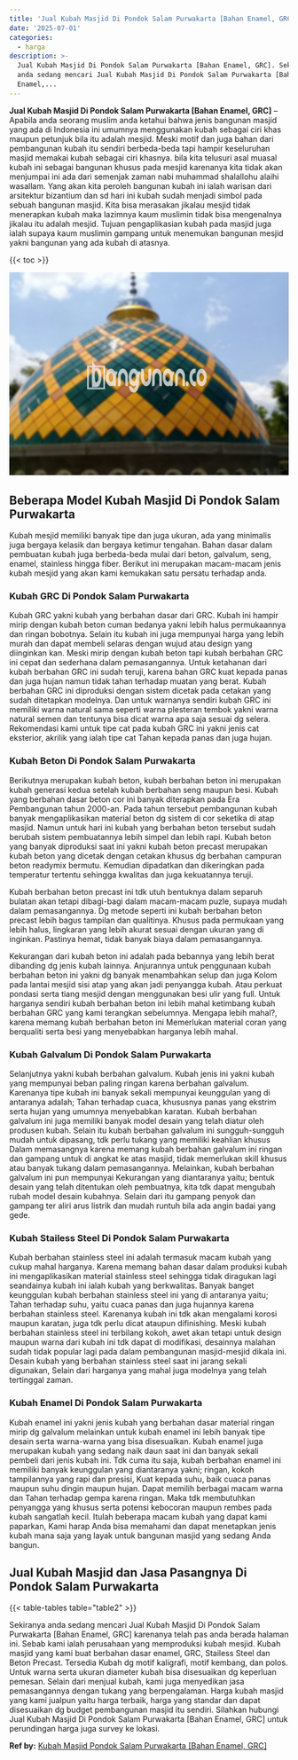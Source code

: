 ```yaml
---
title: 'Jual Kubah Masjid Di Pondok Salam Purwakarta [Bahan Enamel, GRC]'
date: '2025-07-01'
categories:
  - harga
description: >-
  Jual Kubah Masjid Di Pondok Salam Purwakarta [Bahan Enamel, GRC]. Sekiranya
  anda sedang mencari Jual Kubah Masjid Di Pondok Salam Purwakarta [Bahan
  Enamel,...
---
```


**Jual Kubah Masjid Di Pondok Salam Purwakarta \[Bahan Enamel, GRC\]** – Apabila anda seorang muslim anda ketahui bahwa jenis bangunan masjid yang ada di Indonesia ini umumnya menggunakan kubah sebagai ciri khas maupun petunjuk bila itu adalah mesjid. Meski motif dan juga bahan dari pembangunan kubah itu sendiri berbeda-beda tapi hampir keseluruhan masjid memakai kubah sebagai ciri khasnya. bila kita telusuri asal muasal kubah ini sebagai bangunan khusus pada mesjid karenanya kita tidak akan menjumpai ini ada dari semenjak zaman nabi muhammad shalallohu alaihi wasallam. Yang akan kita peroleh bangunan kubah ini ialah warisan dari arsitektur bizantium dan sd hari ini kubah sudah menjadi simbol pada sebuah bangunan masjid. Kita bisa merasakan jikalau mesjid tidak menerapkan kubah maka lazimnya kaum muslimin tidak bisa mengenalnya jikalau itu adalah mesjid. Tujuan pengaplikasian kubah pada masjid juga ialah supaya kaum muslimin gampang untuk menemukan bangunan mesjid yakni bangunan yang ada kubah di atasnya.

{{< toc >}}

![Jual Kubah Masjid Di Pondok Salam Purwakarta [Bahan Enamel, GRC]](/images/jual-kubah-masjid-04.png)

## Beberapa Model Kubah Masjid Di Pondok Salam Purwakarta

Kubah mesjid memiliki banyak tipe dan juga ukuran, ada yang minimalis juga bergaya kelasik dan bergaya ketimur tengahan. Bahan dasar dalam pembuatan kubah juga berbeda-beda mulai dari beton, galvalum, seng, enamel, stainless hingga fiber. Berikut ini merupakan macam-macam jenis kubah mesjid yang akan kami kemukakan satu persatu terhadap anda.

### Kubah GRC Di Pondok Salam Purwakarta

Kubah GRC yakni kubah yang berbahan dasar dari GRC. Kubah ini hampir mirip dengan kubah beton cuman bedanya yakni lebih halus permukaannya dan ringan bobotnya. Selain itu kubah ini juga mempunyai harga yang lebih murah dan dapat membeli selaras dengan wujud atau design yang diinginkan kan. Meski mirip dengan kubah beton tapi kubah berbahan GRC ini cepat dan sederhana dalam pemasangannya. Untuk ketahanan dari kubah berbahan GRC ini sudah teruji, karena bahan GRC kuat kepada panas dan juga hujan namun tidak tahan terhadap muatan yang berat. Kubah berbahan GRC ini diproduksi dengan sistem dicetak pada cetakan yang sudah ditetapkan modelnya. Dan untuk warnanya sendiri kubah GRC ini memiliki warna natural sama seperti warna plesteran tembok yakni warna natural semen dan tentunya bisa dicat warna apa saja sesuai dg selera. Rekomendasi kami untuk tipe cat pada kubah GRC ini yakni jenis cat eksterior, akrilik yang ialah tipe cat Tahan kepada panas dan juga hujan.

### Kubah Beton Di Pondok Salam Purwakarta

Berikutnya merupakan kubah beton, kubah berbahan beton ini merupakan kubah generasi kedua setelah kubah berbahan seng maupun besi. Kubah yang berbahan dasar beton cor ini banyak diterapkan pada Era Pembangunan tahun 2000-an. Pada tahun tersebut pembangunan kubah banyak mengaplikasikan material beton dg sistem di cor seketika di atap masjid. Namun untuk hari ini kubah yang berbahan beton tersebut sudah berubah sistem pembuatannya lebih simpel dan lebih rapi. Kubah beton yang banyak diproduksi saat ini yakni kubah beton precast merupakan kubah beton yang dicetak dengan cetakan khusus dg berbahan campuran beton readymix bermutu. Kemudian dipadatkan dan dikeringkan pada temperatur tertentu sehingga kwalitas dan juga kekuatannya teruji.

Kubah berbahan beton precast ini tdk utuh bentuknya dalam separuh bulatan akan tetapi dibagi-bagi dalam macam-macam puzle, supaya mudah dalam pemasangannya. Dg metode seperti ini kubah berbahan beton precast lebih bagus tampilan dan qualitinya. Khusus pada permukaan yang lebih halus, lingkaran yang lebih akurat sesuai dengan ukuran yang di inginkan. Pastinya hemat, tidak banyak biaya dalam pemasangannya.

Kekurangan dari kubah beton ini adalah pada bebannya yang lebih berat dibanding dg jenis kubah lainnya. Anjurannya untuk penggunaan kubah berbahan beton ini yakni dg banyak menambahkan selup dan juga Kolom pada lantai mesjid sisi atap yang akan jadi penyangga kubah. Atau perkuat pondasi serta tiang mesjid dengan menggunakan besi ulir yang full. Untuk harganya sendiri kubah berbahan beton ini lebih mahal ketimbang kubah berbahan GRC yang kami terangkan sebelumnya. Mengapa lebih mahal?, karena memang kubah berbahan beton ini Memerlukan material coran yang berqualiti serta besi yang menyebabkan harganya lebih mahal.

### Kubah Galvalum Di Pondok Salam Purwakarta

Selanjutnya yakni kubah berbahan galvalum. Kubah jenis ini yakni kubah yang mempunyai beban paling ringan karena berbahan galvalum. Karenanya tipe kubah ini banyak sekali mempunyai keunggulan yang di antaranya adalah; Tahan terhadap cuaca, khususnya panas yang ekstrim serta hujan yang umumnya menyebabkan karatan. Kubah berbahan galvalum ini juga memiliki banyak model desain yang telah diatur oleh produsen kubah. Selain itu kubah berbahan galvalum ini sungguh-sungguh mudah untuk dipasang, tdk perlu tukang yang memiliki keahlian khusus Dalam memasangnya karena memang kubah berbahan galvalum ini ringan dan gampang untuk di angkat ke atas masjid, tidak memerlukan skill khusus atau banyak tukang dalam pemasangannya. Melainkan, kubah berbahan galvalum ini pun mempunyai Kekurangan yang diantaranya yaitu; bentuk desain yang telah ditentukan oleh pembuatnya, kita tdk dapat mengubah rubah model desain kubahnya. Selain dari itu gampang penyok dan gampang ter aliri arus listrik dan mudah runtuh bila ada angin badai yang gede.

### Kubah Stailess Steel Di Pondok Salam Purwakarta

Kubah berbahan stainless steel ini adalah termasuk macam kubah yang cukup mahal harganya. Karena memang bahan dasar dalam produksi kubah ini mengaplikasikan material stainless steel sehingga tidak diragukan lagi seandainya kubah ini ialah kubah yang berkwalitas. Banyak banget keunggulan kubah berbahan stainless steel ini yang di antaranya yaitu; Tahan terhadap suhu, yaitu cuaca panas dan juga hujannya karena berbahan stainless steel. Karenanya kubah ini tdk akan mengalami korosi maupun karatan, juga tdk perlu dicat ataupun difinishing. Meski kubah berbahan stainless steel ini terbilang kokoh, awet akan tetapi untuk design maupun warna dari kubah ini tdk dapat di modifikasi, desainnya malahan sudah tidak popular lagi pada dalam pembangunan masjid-mesjid dikala ini. Desain kubah yang berbahan stainless steel saat ini jarang sekali digunakan, Selain dari harganya yang mahal juga modelnya yang telah tertinggal zaman.

### Kubah Enamel Di Pondok Salam Purwakarta

Kubah enamel ini yakni jenis kubah yang berbahan dasar material ringan mirip dg galvalum melainkan untuk kubah enamel ini lebih banyak tipe desain serta warna-warna yang bisa disesuaikan. Kubah enamel juga merupakan kubah yang sedang naik daun saat ini dan banyak sekali pembeli dari jenis kubah ini. Tdk cuma itu saja, kubah berbahan enamel ini memiliki banyak keunggulan yang diantaranya yakni; ringan, kokoh tampilannya yang rapi dan presisi, Kuat kepada suhu, baik cuaca panas maupun suhu dingin maupun hujan. Dapat memilih berbagai macam warna dan Tahan terhadap gempa karena ringan. Maka tdk membutuhkan penyangga yang khusus serta potensi kebocoran maupun rembes pada kubah sangatlah kecil. Itulah beberapa macam kubah yang dapat kami paparkan, Kami harap Anda bisa memahami dan dapat menetapkan jenis kubah mana saja yang layak untuk bangunan masjid yang sedang Anda bangun.

## Jual Kubah Masjid dan Jasa Pasangnya Di Pondok Salam Purwakarta

{{< table-tables table="table2" >}}

Sekiranya anda sedang mencari Jual Kubah Masjid Di Pondok Salam Purwakarta \[Bahan Enamel, GRC\] karenanya telah pas anda berada halaman ini. Sebab kami ialah perusahaan yang memproduksi kubah mesjid. Kubah masjid yang kami buat berbahan dasar enamel, GRC, Stailess Steel dan Beton Precast. Tersedia Kubah dg motif kaligrafi, motif kembang, dan polos. Untuk warna serta ukuran diameter kubah bisa disesuaikan dg keperluan pemesan. Selain dari menjual kubah, kami juga menyedikan jasa pemasangannya dengan tukang yang berpengalaman. Harga kubah masjid yang kami jualpun yaitu harga terbaik, harga yang standar dan dapat disesuaikan dg budget pembangunan masjid itu sendiri. Silahkan hubungi Jual Kubah Masjid Di Pondok Salam Purwakarta \[Bahan Enamel, GRC\] untuk perundingan harga juga survey ke lokasi.

**Ref by:** [Kubah Masjid Pondok Salam Purwakarta [Bahan Enamel, GRC]](https://id.wikipedia.org/wiki/Kubah)
